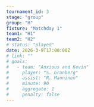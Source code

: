 ```yaml
---
tournament_id: 3
stage: "group"
group: "H"
fixture: "Matchday 1"
team1: "H1"
team2: "H2"
# status: "played"
date: 2026-3-9T17:00:00Z
# link: ""
# goals:
#   - team: "Anxious and Kevin"
#     player: "S. Granberg"
#     assist: "R. Manninen"
#     minute: 90
#     aggregate: 1
#     penalty: false
---
```

